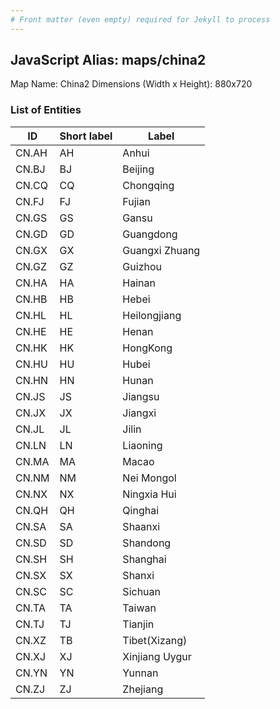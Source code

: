 ```yaml
---
# Front matter (even empty) required for Jekyll to process
---
```


## JavaScript Alias: maps/china2

Map Name: China2
Dimensions (Width x Height): 880x720





### List of Entities

ID | Short label | Label
---|---|---|
CN.AH|AH|Anhui
CN.BJ|BJ|Beijing
CN.CQ|CQ|Chongqing
CN.FJ|FJ|Fujian
CN.GS|GS|Gansu
CN.GD|GD|Guangdong
CN.GX|GX|Guangxi Zhuang
CN.GZ|GZ|Guizhou
CN.HA|HA|Hainan
CN.HB|HB|Hebei
CN.HL|HL|Heilongjiang
CN.HE|HE|Henan
CN.HK|HK|HongKong
CN.HU|HU|Hubei
CN.HN|HN|Hunan
CN.JS|JS|Jiangsu
CN.JX|JX|Jiangxi
CN.JL|JL|Jilin
CN.LN|LN|Liaoning
CN.MA|MA|Macao
CN.NM|NM|Nei Mongol
CN.NX|NX|Ningxia Hui
CN.QH|QH|Qinghai
CN.SA|SA|Shaanxi
CN.SD|SD|Shandong
CN.SH|SH|Shanghai
CN.SX|SX|Shanxi
CN.SC|SC|Sichuan
CN.TA|TA|Taiwan
CN.TJ|TJ|Tianjin
CN.XZ|TB|Tibet(Xizang)
CN.XJ|XJ|Xinjiang Uygur
CN.YN|YN|Yunnan
CN.ZJ|ZJ|Zhejiang

